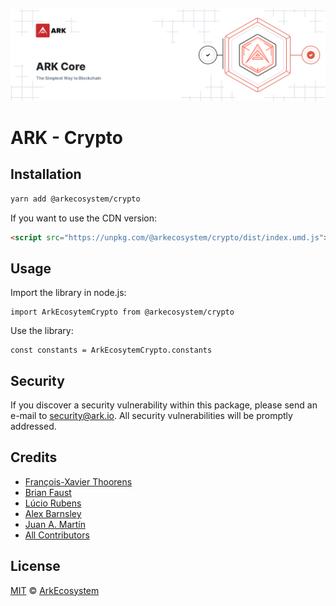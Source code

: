 ![ARK Core](banner.png)

# ARK - Crypto

## Installation

```bash
yarn add @arkecosystem/crypto
```

If you want to use the CDN version:

```html
<script src="https://unpkg.com/@arkecosystem/crypto/dist/index.umd.js"></script>
```

## Usage

Import the library in node.js:

```
import ArkEcosytemCrypto from @arkecosystem/crypto
```

Use the library:

```
const constants = ArkEcosytemCrypto.constants
```

## Security

If you discover a security vulnerability within this package, please send an e-mail to security@ark.io. All security vulnerabilities will be promptly addressed.

## Credits

- [François-Xavier Thoorens](https://github.com/fix)
- [Brian Faust](https://github.com/faustbrian)
- [Lúcio Rubens](https://github.com/luciorubeens)
- [Alex Barnsley](https://github.com/alexbarnsley)
- [Juan A. Martín](https://github.com/j-a-m-l)
- [All Contributors](../../../../contributors)

## License

[MIT](LICENSE) © [ArkEcosystem](https://ark.io)
